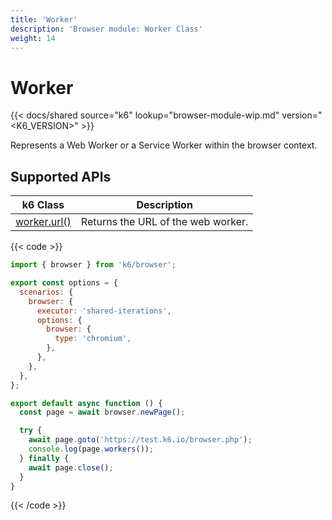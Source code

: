```yaml
---
title: 'Worker'
description: 'Browser module: Worker Class'
weight: 14
---
```


# Worker

{{< docs/shared source="k6" lookup="browser-module-wip.md" version="<K6_VERSION>" >}}

Represents a Web Worker or a Service Worker within the browser context.

## Supported APIs

| k6 Class                                                                                                   | Description                        |
| ---------------------------------------------------------------------------------------------------------- | ---------------------------------- |
| [worker.url()](https://grafana.com/docs/k6/<K6_VERSION>/javascript-api/k6-browser/worker/url) | Returns the URL of the web worker. |

{{< code >}}

```javascript
import { browser } from 'k6/browser';

export const options = {
  scenarios: {
    browser: {
      executor: 'shared-iterations',
      options: {
        browser: {
          type: 'chromium',
        },
      },
    },
  },
};

export default async function () {
  const page = await browser.newPage();

  try {
    await page.goto('https://test.k6.io/browser.php');
    console.log(page.workers());
  } finally {
    await page.close();
  }
}
```

{{< /code >}}
